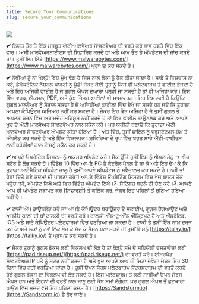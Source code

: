 ```yaml
---
title: Secure Your Communications
slug: secure_your_communications
---
```


![](/images/coverchap_8.jpg)




✔ ਨਿਯਤ ਤੌਰ ਤੇ ਇੱਕ ਮਜਬੂਤ ਐਂਟੀ-ਮਲਵੇਅਰ ਸਾੱਫਟਵੇਅਰ ਦੀ ਵਰਤੋਂ ਕਰੋ ਭਾਵ ਹਫ਼ਤੇ ਵਿੱਚ ਇੱਕ ਵਾਰ। ਅਸੀਂ ਮਾਲਵੇਅਰਬਾਈਟਸ ਦੀ ਸਿਫ਼ਾਰਿਸ਼ ਕਰਦੇ ਹਾਂ ਅਤੇ ਆਮ ਤੌਰ ਤੇ ਅੱਪਡੇਟਸ ਦੀ ਜਾਂਚ ਕਰਦੇ ਹਾਂ। ਤੁਸੀਂ ਇਹ ਇੱਥੇ [https://www.malwarebytes.com/](https://www.malwarebytes.com/) ਪ੍ਰਾਪਤ ਕਰ ਸਕਦੇ ਹੋ। 

✔ ਨੱਥੀਆਂ ਨੂੰ ਨਾ ਖੋਲ੍ਹੋ! ਇਹ ਮੁੱਖ ਢੰਗ ਹੈ ਜਿਸ ਨਾਲ ਲੋਕਾਂ ਨੂੰ ਹੈਕ ਕੀਤਾ ਜਾਂਦਾ ਹੈ। ਸਾਡੇ ਤੇ ਵਿਸ਼ਵਾਸ ਨਾ ਕਰੋ, ਡੈਮੋਕਰੇਟਿਕ ਨੈਸ਼ਨਲ ਪਾਰਟੀ ਨੂੰ ਪੁੱਛੋ! ਜੇਕਰ ਕੋਈ ਤੁਹਾਨੂੰ ਕਿਸੇ ਵੀ ਪਲੇਟਫਾਰਮ ਤੇ ਫਾਈਲ ਭੇਜਦਾ ਹੈ ਅਤੇ ਇਹ ਅਜਿਹੀ ਫਾਈਲ ਹੈ ਜੋ ਗੁਗਲ ਐਪਸ ਦੁਆਰਾ ਖੋਲ੍ਹੀ ਜਾ ਸਕਦੀ ਹੈ ਤਾਂ ਹੀ ਅਜਿਹਾ ਕਰੋ। ਇਸ ਵਿੱਚ ਵਰਡ, ਐਕਸਲ, PDF, ਅਤੇ ਕੁੱਝ ਚਿੱਤਰ ਫਾਈਲਾਂ ਵੀ ਸ਼ਾਮਲ ਹਨ। ਇਹ ਇਸ ਲਈ ਹੈ ਕਿਉਂਕਿ ਗੁਗਲ ਮਾਲਵੇਅਰ ਨੂੰ ਸੰਭਾਲ ਸਕਦਾ ਹੈ ਜੋ ਅਜਿਹੀਆਂ ਫਾਈਲਾਂ ਵਿੱਚ ਦੇਖੇ ਜਾ ਸਕਦੇ ਹਨ ਜਦੋਂ ਕਿ ਤੁਹਾਡਾ ਆਪਣਾ ਕੰਪਿਊਟਰ ਅਜਿਅਹ ਨਹੀਂ ਕਰ ਸਕਦਾ ਹੈ। ਜੇਕਰ ਇਹ ਕੁੱਝ ਅਜਿਹਾ ਹੈ ਜੋ ਤੁਸੀਂ ਗੁਗਲ ਤੇ ਅਪਲੋਡ ਕਰਨ ਵਿੱਚ ਅਰਾਮਦੇਹ ਮਹਿਸੂਸ ਨਹੀਂ ਕਰਦੇ ਹੋ ਤਾਂ ਫਿਰ ਫਾਈਲ ਡਾਊਨਲੋਡ ਕਰੋ ਅਤੇ ਆਪਣੇ ਖੁਦ ਦੇ ਐਂਟੀ ਮਾਲਵੇਅਰ ਸਾੱਫਟਵੇਅਰ ਨਾਲ ਸਕੈਨ ਕਰੋ। ਪਰ ਯਕੀਨੀ ਬਣਾਓ ਕਿ ਤੁਹਾਡਾ ਐਂਟੀ-ਮਾਲਵੇਅਰ ਸਾੱਫਟਵੇਅਰ ਅੱਪਡੇਟ ਕੀਤਾ ਹੋਇਆ ਹੈ। ਅੰਤ ਵਿੱਚ, ਤੁਸੀਂ ਫਾਇਲ ਨੂੰ ਵਰੁਸਟੋਟaਲ.ਚੋਮ ਤੇ ਅੱਪਲੋਡ ਕਰ ਸਕਦੇ ਹੋ ਅਤੇ ਇੱਕ ਵਿਕਲਪਕ ਪ੍ਰਕਿਰਿਆ ਦੇ ਰੂਪ ਵਿੱਚ ਬਹੁਤ ਸਾਰੇ ਐਂਟੀ-ਵਾਈਰਸ ਲਾਈਬਰੇਰੀਆਂ ਨਾਲ ਇਸਨੂੰ ਸਕੈਨ ਕਰ ਸਕਦੇ ਹੋ। 

✔ ਆਪਣੇ ਓਪਰੇਟਿੰਗ ਸਿਸਟਮ ਨੂੰ ਅਕਸਰ ਅੱਪਡੇਟ ਕਰੋ। ਮੈਕ ਉੱਤੇ ਤੁਸੀਂ ਇਸ ਨੂੰ ਐਪਲ ਮੇਨੂ → ਐਪ ਸਟੋਰ ਤੇ ਲੱਭ ਸਕਦੇ ਹੋ। ਵਿੰਡੋਜ਼ 10 ਵਿੱਚ ਆਪਣੇ PC ਤੇ ਕੰਟਰੋਲ ਪੈਨਲ ਤੇ ਜਾ ਕੇ ਅਤੇ ਇਹ ਦੇਖ ਕੇ ਕਿ ਤੁਹਾਡਾ ਆਟੋਮੈਟਿਕ ਅੱਪਡੇਟ ਚਾਲੂ ਹੈ ਤੁਸੀਂ ਆਪਣੇ ਅੱਪਡੇਟਸ ਨੂੰ ਸਵੈਚਾਲਤ ਕਰ ਸਕਦੇ ਹੋ। ਨਹੀਂ ਤਾਂ ਹੇਠਾਂ ਦਿੱਤੇ ਗਏ ਕਦਮਾਂ ਦੀ ਪਾਲਣਾ ਕਰੋ:1 ਆਪਣੇ ਵਿੰਡੋਜ਼ ਓਪਰੇਟਿੰਗ ਸਿਸਟਮ ਵਿੱਚ ਖੋਜ ਬਾਕਸ ਤੱਕ ਪਹੁੰਚ ਕਰੋ, ਅੱਪਡੇਟ ਲਿਖੋ ਅਤੇ ਫਿਰ ਵਿੰਡੋਜ਼ ਅੱਪਡੇਟ ਲਿਖੋ।2. ਸੈਟਿੰਗਜ਼ ਬਦਲੋ ਦੀ ਚੋਣ ਕਰੋ।3. ਆਪਣੇ ਆਪ ਹੀ ਅੱਪਡੇਟ ਸਥਾਪਤ ਕਰੋ (ਸਿਫਾਰਸ਼ੀ) ਤੇ ਕਲਿੱਕ ਕਰੋ, ਜੇਕਰ ਇਹ ਪਹਿਲਾਂ ਤੋਂ ਚੁਣਿਆ ਹੋਇਆ ਨਹੀਂ ਹੈ।




✔ ਟਾਕੀ ਐਪ ਡਾਊਨਲੋਡ ਕਰੋ ਜਾਂ ਆਪਣੇ ਕੰਪਿਊਟਰ ਬਰਾਊਜ਼ਰ ਤੇ ਸਕਾਈਪ, ਗੂਗਲ ਹੈਂਗਆਉਟ ਅਤੇ ਆਡੀਓ ਕਾਲਾਂ ਦੀ ਥਾਂ ਟਾਲਕੀ ਦੀ ਵਰਤੋਂ ਕਰੋ। ਟਾਲਕੀ ਐਂਡ-ਟੂ-ਐਂਡ ਐਂਕ੍ਰਿਪਟ ਹੈ ਅਤੇ ਐਂਡਰੋਇਡ, iOS ਅਤੇ ਸਾਰੇ ਕੰਪਿਊਟਰ ਪਲੇਟਫਾਰਮਾਂ ਵਿੱਚ ਵਰਤਿਆ ਜਾ ਸਕਦਾ ਹੈ। ਟਾਕੀ ਤੇ ਤੁਸੀਂ ਇੱਕ ਨਾਮ ਦਰਜ ਕਰ ਕੇ ਅਤੇ ਲੋਕਾਂ ਨੂੰ ਨਵੇਂ ਲਿੰਕ ਭੇਜ ਕੇ ਸੱਦ ਕੇ ਸੈਸ਼ਨ ਬਣਾ ਸਕਦੇ ਹੋ! ਤੁਸੀਂ ਇਸਨੂੰ [https://talky.io/](https://talky.io/) ਤੇ ਪ੍ਰਾਪਤ ਕਰ ਸਕਦੇ ਹੋ।

✔ ਜੇਕਰ ਤੁਹਾਨੂੰ ਗੁਗਲ ਡੋਕਸ ਲਈ ਵਿਕਲਪ ਦੀ ਲੋੜ ਹੈ ਤਾਂ ਥੋੜ੍ਹੇ ਸਮੇਂ ਦੇ ਸਹਿਯੋਗੀ ਦਸਤਾਵੇਜ਼ਾਂ ਲਈ [https://pad.riseup.net/](https://pad.riseup.net/) ਦੀ ਵਰਤੋਂ ਕਰੋ। ਈਥਰਪੈਡ ਸਾੱਫਟਵੇਅਰ IP ਪਤੇ ਨੂੰ ਸਟੋਰ ਨਹੀਂ ਕਰਦਾ ਹੈ ਅਤੇ ਖੁਦ ਆਪਣੇ ਆਪ ਹੀ ਮਿਟਾ ਦੇਵੇਗਾ ਜੇਕਰ ਇਹ 30 ਦਿਨਾਂ ਵਿੱਚ ਨਹੀਂ ਵਰਤਿਆ ਜਾਂਦਾ ਹੈ। ਤੁਸੀਂ ਓਪਨ ਸੋਰਸ ਪਲੇਟਫਾਰਮ ਸੈਂਟਰਸਟਾਰਮ ਦੀ ਵਰਤੋਂ ਕਰਦੇ ਹੋਏ ਗੁਗਲ ਡੋਕਸ ਦਾ ਵਿਕਲਪ ਵੀ ਲੱਭ ਸਕਦੇ ਹੋ। ਇਸ ਪਲੇਟਫਾਰਮ ਤੇ ਕਈ ਸਾਰੀਆਂ ਓਪਨ ਸੋਰਸ ਅੇਪਸ ਹਨ ਅਤੇ ਇਹਨਾਂ ਦੀ ਵਰਤੋਂ ਨਾਲ ਜਾਣੂ ਲਈ ਕੱਝ ਸਮਾਂ ਲੱਗੇਗਾ, ਪਰ ਗੂਗਲ ਅੇਪਸ ਤੋਂ ਛੁਟਕਾਰਾ ਪਾਉਣ ਵਿੱਚ ਮਦਦ ਵੱਜੋਂ ਇਹ ਪਹਿਲਾ ਕਦਮ ਹੈ। [https://Sandstorm.io](https://Sandstorm.io) ਤੇ ਹੋਰ ਜਾਣੋ।
